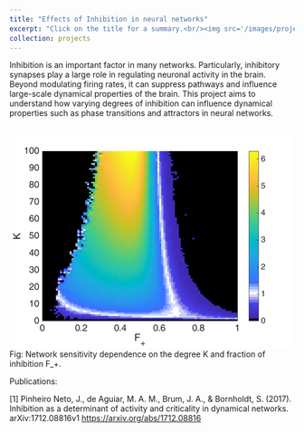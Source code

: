 ```yaml
---
title: "Effects of Inhibition in neural networks"
excerpt: "Click on the title for a summary.<br/><img src='/images/projects-inhibition.png'>"
collection: projects
---
```


Inhibition is an important factor in many networks. Particularly, inhibitory synapses play a large role in regulating neuronal activity in the brain.  Beyond modulating firing rates, it can suppress pathways and influence large-scale dynamical properties of the brain.  This project aims to understand how varying degrees of inhibition can influence dynamical properties such as phase transitions and attractors in neural networks.

<br/><img src='/images/projects-inhibition.png'><br>
Fig: Network sensitivity dependence on the degree K and fraction of inhibition F_+.

Publications:

[1] Pinheiro Neto, J., de Aguiar, M. A. M., Brum, J. A., & Bornholdt, S. (2017). Inhibition as a determinant of activity and criticality in dynamical networks. arXiv:1712.08816v1 https://arxiv.org/abs/1712.08816
